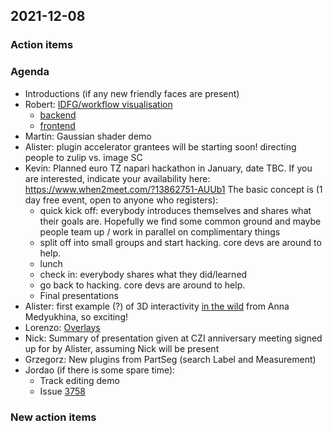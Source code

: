 ## 2021-12-08

### Action items

### Agenda

- Introductions (if any new friendly faces are present)
- Robert: [IDFG/workflow visualisation](https://twitter.com/haesleinhuepf/status/1467587482812301323?s=20)
  - [backend](https://www.napari-hub.org/plugins/napari-time-slicer)
  - [frontend](https://www.napari-hub.org/plugins/napari-workflow-inspector) 
- Martin: Gaussian shader demo
- Alister: plugin accelerator grantees will be starting soon! directing people to zulip vs. image SC
- Kevin: Planned euro TZ napari hackathon in January, date TBC. If you are interested, indicate your availability here: https://www.when2meet.com/?13862751-AUUb1
    The basic concept is (1 day free event, open to anyone who registers):
    - quick kick off: everybody introduces themselves and shares what their goals are. Hopefully we find some common ground and maybe people team up / work in parallel on complimentary things
    - split off into small groups and start hacking. core devs are around to help.
    - lunch
    - check in: everybody shares what they did/learned
    - go back to hacking. core devs are around to help.
    - Final presentations
- Alister: first example (?) of 3D interactivity [in the wild](https://twitter.com/anna_medyukhina/status/1466159062563934215?s=20) from Anna Medyukhina, so exciting!
- Lorenzo: [Overlays](https://github.com/napari/napari/pull/3763)
- Nick: Summary of presentation given at CZI anniversary meeting
    signed up for by Alister, assuming Nick will be present
- Grzegorz: New plugins from PartSeg (search Label and Measurement)
- Jordao (if there is some spare time):
    - Track editing demo
    - Issue [3758](https://github.com/napari/napari/issues/3758)

### New action items
